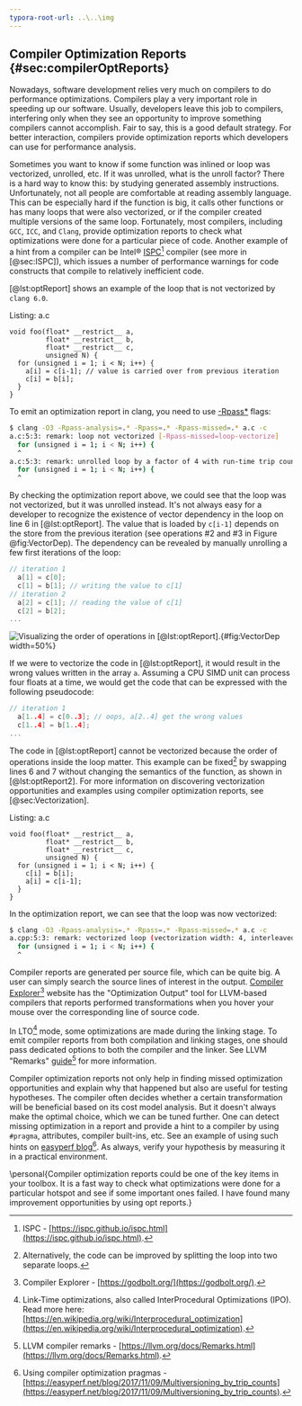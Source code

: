 ```yaml
---
typora-root-url: ..\..\img
---
```


## Compiler Optimization Reports {#sec:compilerOptReports}

Nowadays, software development relies very much on compilers to do performance optimizations. Compilers play a very important role in speeding up our software. Usually, developers leave this job to compilers, interfering only when they see an opportunity to improve something compilers cannot accomplish. Fair to say, this is a good default strategy. For better interaction, compilers provide optimization reports which developers can use for performance analysis.

Sometimes you want to know if some function was inlined or loop was vectorized, unrolled, etc. If it was unrolled, what is the unroll factor? There is a hard way to know this: by studying generated assembly instructions. Unfortunately, not all people are comfortable at reading assembly language. This can be especially hard if the function is big, it calls other functions or has many loops that were also vectorized, or if the compiler created multiple versions of the same loop. Fortunately, most compilers, including `GCC`, `ICC`, and `Clang`, provide optimization reports to check what optimizations were done for a particular piece of code. Another example of a hint from a compiler can be Intel® [ISPC](https://ispc.github.io/ispc.html)[^3] compiler (see more in [@sec:ISPC]), which issues a number of performance warnings for code constructs that compile to relatively inefficient code.

[@lst:optReport] shows an example of the loop that is not vectorized by `clang 6.0`.

Listing: a.c

~~~~ {#lst:optReport .cpp .numberLines}
void foo(float* __restrict__ a, 
         float* __restrict__ b, 
         float* __restrict__ c,
         unsigned N) {
  for (unsigned i = 1; i < N; i++) {
    a[i] = c[i-1]; // value is carried over from previous iteration
    c[i] = b[i];
  }
}
~~~~~~~~~~~~~~~~~~~~~~~~~~~~~~~~~~~~~~~~~~~~~~~~~

To emit an optimization report in clang, you need to use [-Rpass*](https://llvm.org/docs/Vectorizers.html#diagnostics) flags:

```bash
$ clang -O3 -Rpass-analysis=.* -Rpass=.* -Rpass-missed=.* a.c -c
a.c:5:3: remark: loop not vectorized [-Rpass-missed=loop-vectorize]
  for (unsigned i = 1; i < N; i++) {
  ^
a.c:5:3: remark: unrolled loop by a factor of 4 with run-time trip count [-Rpass=loop-unroll]
  for (unsigned i = 1; i < N; i++) {
  ^
```

By checking the optimization report above, we could see that the loop was not vectorized, but it was unrolled instead. It's not always easy for a developer to recognize the existence of vector dependency in the loop on line 6 in [@lst:optReport]. The value that is loaded by `c[i-1]` depends on the store from the previous iteration (see operations #2 and #3 in Figure @fig:VectorDep). The dependency can be revealed by manually unrolling a few first iterations of the loop:

```cpp
// iteration 1
  a[1] = c[0];
  c[1] = b[1]; // writing the value to c[1]
// iteration 2
  a[2] = c[1]; // reading the value of c[1]
  c[2] = b[2];
...
```

![Visualizing the order of operations in [@lst:optReport].](/2/VectorDep.png){#fig:VectorDep width=50%}

If we were to vectorize the code in [@lst:optReport], it would result in the wrong values written in the array `a`. Assuming a CPU SIMD unit can process four floats at a time, we would get the code that can be expressed with the following pseudocode:

```cpp
// iteration 1
  a[1..4] = c[0..3]; // oops, a[2..4] get the wrong values
  c[1..4] = b[1..4]; 
...
```

The code in [@lst:optReport] cannot be vectorized because the order of operations inside the loop matter. This example can be fixed[^2] by swapping lines 6 and 7 without changing the semantics of the function, as shown in [@lst:optReport2]. For more information on discovering vectorization opportunities and examples using compiler optimization reports, see [@sec:Vectorization].

Listing: a.c

~~~~ {#lst:optReport2 .cpp .numberLines}
void foo(float* __restrict__ a, 
         float* __restrict__ b, 
         float* __restrict__ c,
         unsigned N) {
  for (unsigned i = 1; i < N; i++) {
    c[i] = b[i];
    a[i] = c[i-1];
  }
}
~~~~~~~~~~~~~~~~~~~~~~~~~~~~~~~~~~~~~~~~~~~~~~~~~

In the optimization report, we can see that the loop was now vectorized:

```bash
$ clang -O3 -Rpass-analysis=.* -Rpass=.* -Rpass-missed=.* a.c -c
a.cpp:5:3: remark: vectorized loop (vectorization width: 4, interleaved count: 2) [-Rpass=loop-vectorize]
  for (unsigned i = 1; i < N; i++) {
  ^
```

Compiler reports are generated per source file, which can be quite big. A user can simply search the source lines of interest in the output. [Compiler Explorer](https://godbolt.org/)[^4] website has the "Optimization Output" tool for LLVM-based compilers that reports performed transformations when you hover your mouse over the corresponding line of source code. 

In LTO[^5] mode, some optimizations are made during the linking stage. To emit compiler reports from both compilation and linking stages, one should pass dedicated options to both the compiler and the linker. See LLVM "Remarks" [guide](https://llvm.org/docs/Remarks.html)[^6] for more information. 

Compiler optimization reports not only help in finding missed optimization opportunities and explain why that happened but also are useful for testing hypotheses. The compiler often decides whether a certain transformation will be beneficial based on its cost model analysis. But it doesn't always make the optimal choice, which we can be tuned further. One can detect missing optimization in a report and provide a hint to a compiler by using `#pragma`, attributes, compiler built-ins, etc. See an example of using such hints on [easyperf blog](https://easyperf.net/blog/2017/11/09/Multiversioning_by_trip_counts)[^1]. As always, verify your hypothesis by measuring it in a practical environment.

\personal{Compiler optimization reports could be one of the key items in your toolbox. It is a fast way to check what optimizations were done for a particular hotspot and see if some important ones failed. I have found many improvement opportunities by using opt reports.}

[^1]: Using compiler optimization pragmas - [https://easyperf.net/blog/2017/11/09/Multiversioning_by_trip_counts](https://easyperf.net/blog/2017/11/09/Multiversioning_by_trip_counts).
[^2]: Alternatively, the code can be improved by splitting the loop into two separate loops.
[^3]: ISPC - [https://ispc.github.io/ispc.html](https://ispc.github.io/ispc.html).
[^4]: Compiler Explorer - [https://godbolt.org/](https://godbolt.org/).
[^5]: Link-Time optimizations, also called InterProcedural Optimizations (IPO). Read more here: [https://en.wikipedia.org/wiki/Interprocedural_optimization](https://en.wikipedia.org/wiki/Interprocedural_optimization).
[^6]: LLVM compiler remarks - [https://llvm.org/docs/Remarks.html](https://llvm.org/docs/Remarks.html).

